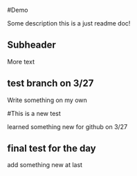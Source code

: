 #Demo

Some description
this is a just readme doc!

## Subheader

More text

## test branch on 3/27

Write something on my own

#This is a new test

learned something new for github on 3/27

## final test for the day

add something new at last
